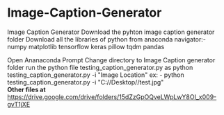 # Image-Caption-Generator
Image Caption Generator
Download the pyhton image caption generator folder
Download all the libraries of python from anaconda navigator:-
numpy
matplotlib
tensorflow
keras
pillow
tqdm
pandas

Open Ananaconda Prompt
Change directory to Image Caption generator folder
run the python file testing_caption_generator.py as
		python testing_caption_generator.py -i "Image Location"
		ex: - python testing_caption_generator.py -i "C://Desktop//test.jpg" <br>
**Other files at**
https://drive.google.com/drive/folders/15dZzGpOQveLWpLwY8OI_x009-gvT1jXE
